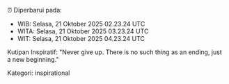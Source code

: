 ⏰ Diperbarui pada:
- WIB: Selasa, 21 Oktober 2025 02.23.24 UTC
- WITA: Selasa, 21 Oktober 2025 03.23.24 UTC
- WIT: Selasa, 21 Oktober 2025 04.23.24 UTC

Kutipan Inspiratif:
"Never give up. There is no such thing as an ending, just a new beginning."


Kategori: inspirational

